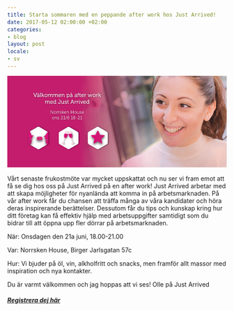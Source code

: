 ```yaml
---
title: Starta sommaren med en peppande after work hos Just Arrived!
date: 2017-05-12 02:00:00 +02:00
categories:
- blog
layout: post
locale:
- sv
---
```


![jaaw](/assets/images/blog/jaaw.jpg)



​Vårt senaste  frukostmöte var mycket uppskattat och nu ser vi fram emot att få se dig hos oss på Just Arrived på en after work! Just Arrived arbetar med att skapa möjligheter för nyanlända att komma in på arbetsmarknaden. På vår after work får du chansen att  träffa många av våra kandidater och höra deras inspirerande berättelser. Dessutom får du tips och kunskap kring hur ditt företag kan få effektiv hjälp med arbetsuppgifter samtidigt som du bidrar till att öppna upp fler dörrar på arbetsmarknaden.​

När: Onsdagen den 21a juni, 18.00-21.00

Var: Norrsken House, Birger Jarlsgatan 57c

Hur: Vi bjuder på öl, vin, alkholfritt och snacks, men framför allt massor med inspiration och nya kontakter.

Du är varmt välkommen och jag hoppas att vi ses!
Olle på Just Arrived

##### [Registrera dej här](https://jaaw.confetti.events/)
